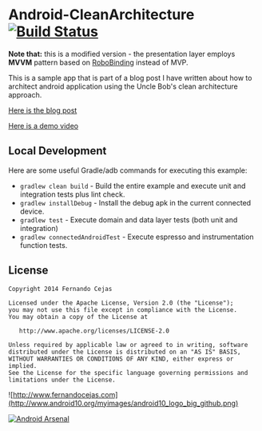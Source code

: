Android-CleanArchitecture [![Build Status](https://travis-ci.org/android10/Android-CleanArchitecture.svg?branch=master)](https://travis-ci.org/android10/Android-CleanArchitecture)
=========================
**Note that:** this is a modified version - the presentation layer employs **MVVM** pattern based on [RoboBinding](https://github.com/RoboBinding/RoboBinding) instead of MVP.

This is a sample app that is part of a blog post I have written about how to architect android application using the Uncle Bob's clean architecture approach. 

[Here is the blog post](http://fernandocejas.com/2014/09/03/architecting-android-the-clean-way/)

[Here is a demo video](http://youtu.be/XSjV4sG3ni0)


Local Development
-----------------

Here are some useful Gradle/adb commands for executing this example:

 * `gradlew clean build` - Build the entire example and execute unit and integration tests plus lint check.
 * `gradlew installDebug` - Install the debug apk in the current connected device.
 * `gradlew test` - Execute domain and data layer tests (both unit and integration)
 * `gradlew connectedAndroidTest` - Execute espresso and instrumentation function tests.


License
--------

    Copyright 2014 Fernando Cejas

    Licensed under the Apache License, Version 2.0 (the "License");
    you may not use this file except in compliance with the License.
    You may obtain a copy of the License at

       http://www.apache.org/licenses/LICENSE-2.0

    Unless required by applicable law or agreed to in writing, software
    distributed under the License is distributed on an "AS IS" BASIS,
    WITHOUT WARRANTIES OR CONDITIONS OF ANY KIND, either express or implied.
    See the License for the specific language governing permissions and
    limitations under the License.


![http://www.fernandocejas.com](http://www.android10.org/myimages/android10_logo_big_github.png)

[![Android Arsenal](https://img.shields.io/badge/Android%20Arsenal-Android--CleanArchitecture-brightgreen.svg?style=flat)](https://android-arsenal.com/details/3/909)
